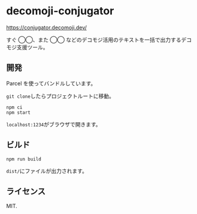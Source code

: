 # decomoji-conjugator

https://conjugator.decomoji.dev/

すぐ ◯◯、また ◯◯ などのデコモジ活用のテキストを一括で出力するデコモジ支援ツール。

## 開発

Parcel を使ってバンドルしています。

`git clone`したらプロジェクトルートに移動。

```
npm ci
npm start
```

`localhost:1234`がブラウザで開きます。

## ビルド

```
npm run build
```

`dist/`にファイルが出力されます。

## ライセンス

MIT.
